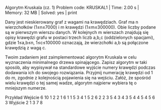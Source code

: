 Algorytm Kruskala (cz. 1)
Problem code: KRUSKAL1 | Time: 2.00 s | Memory: 32 MB | Solved: yes | print

Dany jest nieskierowany graf z wagami na krawędziach. Graf ma n wierzchołków (1≤n≤7000) i m krawędzi (1≤m≤300000). Obie liczby podane są w pierwszym wierszu danych.
W kolejnych m wierszach znajdują się opisy krawędzi grafu w postaci trzech liczb a,b,c (oddzielonych spacjami), gdzie 1≤a,b≤n, 1≤c≤100000 oznaczają, że wierzchołki a,b są połączone krawędzią z wagą c.

Twoim zadaniem jest zaimplementować algorytm Kruskala w celu wyznaczenia minimalnego drzewa spinającego. Zapisz algorytm w taki sposób, aby wypisywał na standardowe wyjście numery krawędzi podczas dodawania ich do swojego rozwiązania.
Przyjmij numerację krawędzi od 1 do m, zgodnie z kolejnością pojawienia się na wejściu. Załóż, że spośród wielu krawędzi o tej samej wadze, algorytm najpierw wybiera tę o mniejszym numerze.

Przykład
Wejście
6 10
1 2 2
1 6 1
1 5 3
4 1 5
2 6 2
2 3 5
4 3 4
3 5 4
4 5 4
5 6 3
Wyjście
2
1
3
7
8
